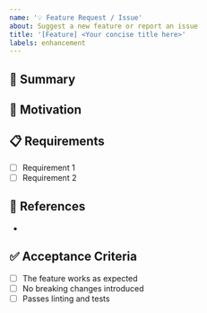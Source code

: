 ```yaml
---
name: '💡 Feature Request / Issue'
about: Suggest a new feature or report an issue
title: '[Feature] <Your concise title here>'
labels: enhancement
---
```


## 🧾 Summary

<!-- Provide a short summary of the issue or feature request. -->

## 💭 Motivation

<!-- Why is this needed? What problem does it solve? -->

## 📋 Requirements

<!-- List the specific requirements or tasks that need to be completed. -->

- [ ] Requirement 1
- [ ] Requirement 2

## 🔗 References

<!-- Add any relevant links, documents, screenshots, or discussions. -->

-

## ✅ Acceptance Criteria

<!-- Define when this issue can be considered "done". -->

- [ ] The feature works as expected
- [ ] No breaking changes introduced
- [ ] Passes linting and tests
